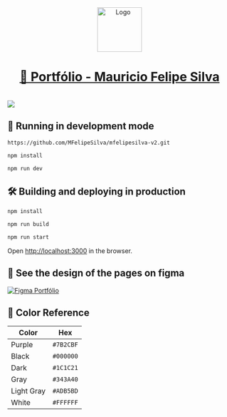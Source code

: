 <div align="center">
  <img alt="Logo" src="https://i.ibb.co/zGSd4BW/logo-white.png" width="100" />
</div>
<h1 align="center">
  <a href="https://mfelipesilva-v2.vercel.app/">🔗 Portfólio - Mauricio Felipe Silva</a>
</h1>
</br>

<img src="https://i.ibb.co/SP3jyn8/Screenshot-2024-06-26-135511.png"/>


## 🚀 Running in development mode

```bash
https://github.com/MFelipeSilva/mfelipesilva-v2.git

npm install

npm run dev
```

## 🛠 Building and deploying in production

```bash
npm install

npm run build

npm run start
```

Open [http://localhost:3000](http://localhost:3000) in the browser.

## 👀 See the design of the pages on figma

[![Figma Portfólio](https://i.ibb.co/JkB0v3K/image.png)](https://www.figma.com/embed?embed_host=share&url=https%3A%2F%2Fwww.figma.com%2Ffile%2F3idnpqN1ym24SeaOPqIcr5%2FPortfolio%3Ftype%3Ddesign%26node-id%3D0%253A1%26mode%3Ddesign%26t%3DMusvmjurZdXiNCTs-1)

## 🎨 Color Reference

| Color          | Hex                                                                |
| -------------- | ------------------------------------------------------------------ |
| Purple         | `#7B2CBF` |
| Black          | `#000000` |
| Dark           | `#1C1C21` |
| Gray           | `#343A40` |
| Light Gray     | `#ADB5BD` |
| White          | `#FFFFFF` |
